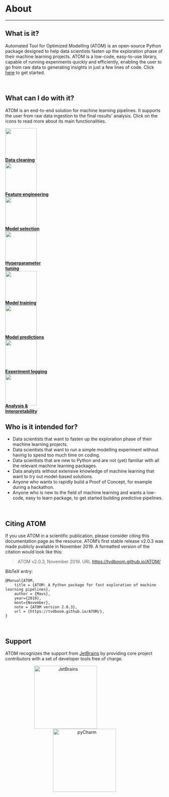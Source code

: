 # About
-------

## What is it?

Automated Tool for Optimized Modelling (ATOM) is an open-source
Python package designed to help data scientists fasten up the
exploration phase of their machine learning projects. ATOM is a
low-code, easy-to-use library, capable of running experiments
quickly and efficiently, enabling the user to go from raw data
to generating insights in just a few lines of code. Click
[here](../getting_started) to get started.

<br>

## What can I do with it?

ATOM is an end-to-end solution for machine learning pipelines. It supports
the user from raw data ingestion to the final results' analysis. Click on
the icons to read more about its main functionalities.

<div class="row">
  <div class="column">
    <a href="../user_guide/data_cleaning">
      <img src="../img/icons/icon_1.svg" width="100px" height="100px" draggable="false">
      <figcaption style="margin-top: -8px"><strong>Data cleaning</strong></figcaption>
    </a>
  </div>
  <div class="column">
    <a href="../user_guide/feature_engineering">
        <img src="../img/icons/icon_2.svg" width="100px" height="100px" draggable="false">
        <figcaption style="margin-top: -8px"><strong>Feature engineering</strong></figcaption>
    </a>
  </div>
  <div class="column">
    <a href="../user_guide/models">
      <img src="../img/icons/icon_3.svg" width="100px" height="100px" draggable="false">
      <figcaption style="margin-top: -8px"><strong>Model selection</strong></figcaption>
    </a>
  </div>
  <div class="column">
    <a href="../user_guide/training/#hyperparameter-tuning">
      <img src="../img/icons/icon_4.svg" width="100px" height="100px" draggable="false">
      <figcaption style="margin-top: -8px"><strong>Hyperparameter<br>tuning</strong></figcaption>
    </a>
  </div>
</div>
<div class="row">
  <div class="column">
    <a href="../user_guide/training">
      <img src="../img/icons/icon_5.svg" width="100px" height="100px" draggable="false">
      <figcaption style="margin-top: -8px"><strong>Model training</strong></figcaption>
    </a>
  </div>
  <div class="column">
    <a href="../user_guide/predicting">
      <img src="../img/icons/icon_6.svg" width="100px" height="100px" draggable="false">
      <figcaption style="margin-top: -8px"><strong>Model predictions</strong></figcaption>
    </a>
  </div>
  <div class="column">
    <a href="../user_guide/logging">
      <img src="../img/icons/icon_7.svg" width="100px" height="100px" draggable="false">
      <figcaption style="margin-top: -8px"><strong>Experiment logging</strong></figcaption>
    </a>
  </div>
  <div class="column">
    <a href="../user_guide/plots">
      <img src="../img/icons/icon_8.svg" width="100px" height="100px" draggable="false">
      <figcaption style="margin-top: -8px"><strong>Analysis &<br>Interpretability</strong></figcaption>
    </a>
  </div>
</div>


## Who is it intended for?

* Data scientists that want to fasten up the exploration phase of their machine
  learning projects.
* Data scientists that want to run a simple modelling experiment without having
  to spend too much time on coding.
* Data scientists that are new to Python and are not (yet) familiar with all
  the relevant machine learning packages.
* Data analysts without extensive knowledge of machine learning that want to
  try out model-based solutions.
* Anyone who wants to rapidly build a Proof of Concept, for example during a hackathon.
* Anyone who is new to the field of machine learning and wants a low-code,
  easy to learn package, to get started building predictive pipelines.


<br>

## Citing ATOM

If you use ATOM in a scientific publication, please consider citing this
documentation page as the resource.  ATOM’s first stable release v2.0.3
was made publicly available in November 2019. A formatted version of the
citation would look like this:

> ATOM v2.0.3, November 2019. URL <https://tvdboom.github.io/ATOM/>

BibTeX entry:

```
@Manual{ATOM,
    title = {ATOM: A Python package for fast exploration of machine learning pipelines},
    author = {Mavs},
    year={2019},
    mont={November},
    note = {ATOM version 2.0.3},
    url = {https://tvdboom.github.io/ATOM/},
}
```
<br>

## Support

ATOM recognizes the support from [JetBrains](http://www.jetbrains.com) by providing
core project contributors with a set of developer tools free of charge.

<div align="center">
    <a href="https://www.jetbrains.com"><img src="../img/jetbrains.png" alt="JetBrains" height="200" width="200" style="margin-right:120px"/></a>
    <a href="https://www.jetbrains.com/pycharm/"><img src="../img/pycharm.png" alt="pyCharm" height="200" width="200"/></a>
</div>